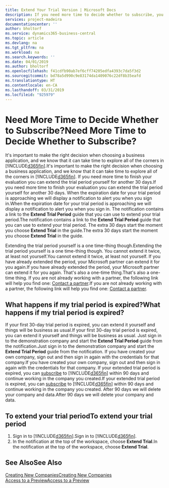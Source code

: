 ```yaml
---
title: Extend Your Trial Version | Microsoft Docs
description: If you need more time to decide whether to subscribe, you can extend your trial version.
services: project-madeira
documentationcenter: ''
author: bholtorf
ms.service: dynamics365-business-central
ms.topic: article
ms.devlang: na
ms.tgt_pltfrm: na
ms.workload: na
ms.search.keywords: ''
ms.date: 04/01/2019
ms.author: bholtorf
ms.openlocfilehash: f41cdfb90ab7ef6cff74205edfa4393c7da5f3d2
ms.sourcegitcommit: bd78a5d990c9e83174da1409076c22df8b35eafd
ms.translationtype: HT
ms.contentlocale: en-CA
ms.lasthandoff: 03/31/2019
ms.locfileid: "925979"
---
```

# <a name="need-more-time-to-decide-whether-to-subscribe"></a><span data-ttu-id="a23d1-103">Need More Time to Decide Whether to Subscribe?</span><span class="sxs-lookup"><span data-stu-id="a23d1-103">Need More Time to Decide Whether to Subscribe?</span></span>
<span data-ttu-id="a23d1-104">It's important to make the right decision when choosing a business application, and we know that it can take time to explore all of the corners in [!INCLUDE[d365fin](includes/d365fin_md.md)].</span><span class="sxs-lookup"><span data-stu-id="a23d1-104">It's important to make the right decision when choosing a business application, and we know that it can take time to explore all of the corners in [!INCLUDE[d365fin](includes/d365fin_md.md)].</span></span> <span data-ttu-id="a23d1-105">If you need more time to finish your evaluation you can extend the trial period yourself for another 30 days.</span><span class="sxs-lookup"><span data-stu-id="a23d1-105">If you need more time to finish your evaluation you can extend the trial period yourself for another 30 days.</span></span> <span data-ttu-id="a23d1-106">When the expiration date for your trial period is approaching we will display a notification to alert you when you sign in.</span><span class="sxs-lookup"><span data-stu-id="a23d1-106">When the expiration date for your trial period is approaching we will display a notification to alert you when you sign in.</span></span> <span data-ttu-id="a23d1-107">The notification contains a link to the **Extend Trial Period** guide that you can use to extend your trial period.</span><span class="sxs-lookup"><span data-stu-id="a23d1-107">The notification contains a link to the **Extend Trial Period** guide that you can use to extend your trial period.</span></span> <span data-ttu-id="a23d1-108">The extra 30 days start the moment you choose **Extend Trial** in the guide.</span><span class="sxs-lookup"><span data-stu-id="a23d1-108">The extra 30 days start the moment you choose **Extend Trial** in the guide.</span></span>

<span data-ttu-id="a23d1-109">Extending the trial period yourself is a one time-thing though.</span><span class="sxs-lookup"><span data-stu-id="a23d1-109">Extending the trial period yourself is a one time-thing though.</span></span> <span data-ttu-id="a23d1-110">You cannot extend it twice, at least not yourself.</span><span class="sxs-lookup"><span data-stu-id="a23d1-110">You cannot extend it twice, at least not yourself.</span></span> <span data-ttu-id="a23d1-111">If you have already extended the period, your Microsoft partner can extend it for you again.</span><span class="sxs-lookup"><span data-stu-id="a23d1-111">If you have already extended the period, your Microsoft partner can extend it for you again.</span></span> <span data-ttu-id="a23d1-112">That's also a one-time thing.</span><span class="sxs-lookup"><span data-stu-id="a23d1-112">That's also a one-time thing.</span></span> <span data-ttu-id="a23d1-113">If you are not already working with a partner, the following link will help you find one: [Contact a partner](https://go.microsoft.com/fwlink/?linkid=2038439).</span><span class="sxs-lookup"><span data-stu-id="a23d1-113">If you are not already working with a partner, the following link will help you find one: [Contact a partner](https://go.microsoft.com/fwlink/?linkid=2038439).</span></span>

## <a name="what-happens-if-my-trial-period-is-expired"></a><span data-ttu-id="a23d1-114">What happens if my trial period is expired?</span><span class="sxs-lookup"><span data-stu-id="a23d1-114">What happens if my trial period is expired?</span></span>
<span data-ttu-id="a23d1-115">If your first 30-day trial period is expired, you can extend it yourself and things will be business as usual.</span><span class="sxs-lookup"><span data-stu-id="a23d1-115">If your first 30-day trial period is expired, you can extend it yourself and things will be business as usual.</span></span> <span data-ttu-id="a23d1-116">Just sign in to the demonstration company and start the **Extend Trial Period** guide from the notification.</span><span class="sxs-lookup"><span data-stu-id="a23d1-116">Just sign in to the demonstration company and start the **Extend Trial Period** guide from the notification.</span></span> <span data-ttu-id="a23d1-117">If you have created your own company, sign out and then sign in again with the credentials for that company.</span><span class="sxs-lookup"><span data-stu-id="a23d1-117">If you have created your own company, sign out and then sign in again with the credentials for that company.</span></span> <span data-ttu-id="a23d1-118">If your extended trial period is expired, you can [subscribe](https://go.microsoft.com/fwlink/?linkid=828659) to [!INCLUDE[d365fin](includes/d365fin_md.md)] within 90 days and continue working in the company you created.</span><span class="sxs-lookup"><span data-stu-id="a23d1-118">If your extended trial period is expired, you can [subscribe](https://go.microsoft.com/fwlink/?linkid=828659) to [!INCLUDE[d365fin](includes/d365fin_md.md)] within 90 days and continue working in the company you created.</span></span> <span data-ttu-id="a23d1-119">After 90 days we will delete your company and data.</span><span class="sxs-lookup"><span data-stu-id="a23d1-119">After 90 days we will delete your company and data.</span></span> 

## <a name="to-extend-your-trial-period"></a><span data-ttu-id="a23d1-120">To extend your trial period</span><span class="sxs-lookup"><span data-stu-id="a23d1-120">To extend your trial period</span></span>
1. <span data-ttu-id="a23d1-121">Sign in to [!INCLUDE[d365fin](includes/d365fin_md.md)].</span><span class="sxs-lookup"><span data-stu-id="a23d1-121">Sign in to [!INCLUDE[d365fin](includes/d365fin_md.md)].</span></span>
2. <span data-ttu-id="a23d1-122">In the notification at the top of the workspace, choose **Extend Trial**.</span><span class="sxs-lookup"><span data-stu-id="a23d1-122">In the notification at the top of the workspace, choose **Extend Trial**.</span></span>

## <a name="see-also"></a><span data-ttu-id="a23d1-123">See Also</span><span class="sxs-lookup"><span data-stu-id="a23d1-123">See Also</span></span>
[<span data-ttu-id="a23d1-124">Creating New Companies</span><span class="sxs-lookup"><span data-stu-id="a23d1-124">Creating New Companies</span></span>](about-new-company.md)  
[<span data-ttu-id="a23d1-125">Access to a Preview</span><span class="sxs-lookup"><span data-stu-id="a23d1-125">Access to a Preview</span></span>](across-preview.md)  
